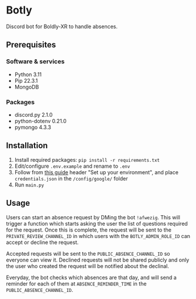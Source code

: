 # Botly
Discord bot for Boldly-XR to handle absences.

## Prerequisites
### Software & services
- Python 3.11
- Pip 22.3.1
- MongoDB

### Packages
- discord.py 2.1.0
- python-dotenv 0.21.0
- pymongo 4.3.3

## Installation
1. Install required packages: `pip install -r requirements.txt`
2. Edit/configure `.env.example` and rename to `.env`
3. Follow from [this guide](https://developers.google.com/calendar/api/quickstart/python) header "Set up your environment", and place `credentials.json` in the `/config/google/` folder
3. Run `main.py`

## Usage
Users can start an absence request by DMing the bot `!afwezig`. This will trigger a function which starts asking the user the list of questions required for the request. Once this is complete, the request will be sent to the `PRIVATE_REVIEW_CHANNEL_ID` in which users with the `BOTLY_ADMIN_ROLE_ID` can accept or decline the request.

Accepted requests will be sent to the `PUBLIC_ABSENCE_CHANNEL_ID` so everyone can view it. Declined requests will not be shared publicly and only the user who created the request will be notified about the declinal.

Everyday, the bot checks which absences are that day, and will send a reminder for each of them at `ABSENCE_REMINDER_TIME` in the `PUBLIC_ABSENCE_CHANNEL_ID`.
